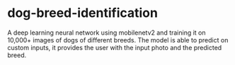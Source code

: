 # dog-breed-identification
A deep learning neural network using mobilenetv2 and training it on 10,000+ images of dogs of different breeds. The model is able to predict on custom inputs, it provides the user with the input photo and the predicted breed.
